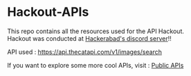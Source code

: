 # Hackout-APIs

This repo contains all the resources used for the API Hackout. \
Hackout was conducted at [Hackerabad's discord server](https://discord.gg/P5E4u4BGae)!!

API used : https://api.thecatapi.com/v1/images/search

If you want to explore some more cool APIs, visit : [Public APIs](https://github.com/public-apis/public-apis)
